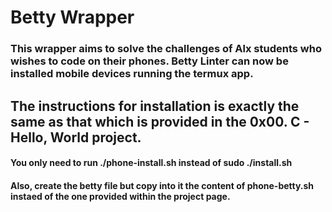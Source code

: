 # Betty Wrapper

### This wrapper aims to solve the challenges of Alx students who wishes to code on their phones. Betty Linter can now be installed mobile devices running the termux app.

## The instructions for installation is exactly the same as that which is provided in the 0x00. C - Hello, World project.
#### You only need to run ./phone-install.sh instead of sudo ./install.sh
#### Also, create the betty file but copy into it the content of phone-betty.sh instaed of the one provided within the project page.
